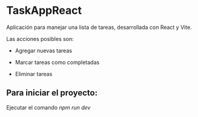 # TaskAppReact

Aplicación para manejar una lista de tareas, desarrollada con React y Vite.

Las acciones posibles son:

- Agregar nuevas tareas

- Marcar tareas como completadas

- Eliminar tareas

## Para iniciar el proyecto:

Ejecutar el comando *npm run dev*